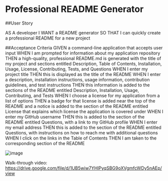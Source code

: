 # Professional README Generator 

##User Story

AS A developer
I WANT a README generator
SO THAT I can quickly create a professional README for a new project

##Acceptance Criteria
GIVEN a command-line application that accepts user input
WHEN I am prompted for information about my application repository
THEN a high-quality, professional README.md is generated with the title of my project and sections entitled Description, Table of Contents, Installation, Usage, License, Contributing, Tests, and Questions
WHEN I enter my project title
THEN this is displayed as the title of the README
WHEN I enter a description, installation instructions, usage information, contribution guidelines, and test instructions
THEN this information is added to the sections of the README entitled Description, Installation, Usage, Contributing, and Tests
WHEN I choose a license for my application from a list of options
THEN a badge for that license is added near the top of the README and a notice is added to the section of the README entitled License that explains which license the application is covered under
WHEN I enter my GitHub username
THEN this is added to the section of the README entitled Questions, with a link to my GitHub profile
WHEN I enter my email address
THEN this is added to the section of the README entitled Questions, with instructions on how to reach me with additional questions
WHEN I click on the links in the Table of Contents
THEN I am taken to the corresponding section of the README

![image](https://user-images.githubusercontent.com/99102981/167237448-89dd7f9c-2059-4180-8060-bab1f88fdd23.png)

 Walk-through video: https://drive.google.com/file/d/1UB5wiw7YHlPyqSBG9oXVgmfcWDy5nAEp/view
